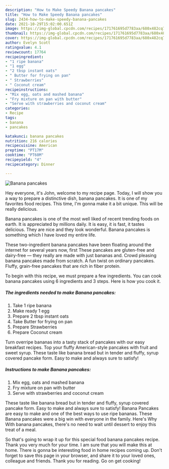 ```yaml
---
description: "How to Make Speedy Banana pancakes"
title: "How to Make Speedy Banana pancakes"
slug: 2434-how-to-make-speedy-banana-pancakes
date: 2021-10-29T15:02:00.651Z
image: https://img-global.cpcdn.com/recipes/171761695d7783aa/680x482cq70/banana-pancakes-recipe-main-photo.jpg
thumbnail: https://img-global.cpcdn.com/recipes/171761695d7783aa/680x482cq70/banana-pancakes-recipe-main-photo.jpg
cover: https://img-global.cpcdn.com/recipes/171761695d7783aa/680x482cq70/banana-pancakes-recipe-main-photo.jpg
author: Evelyn Scott
ratingvalue: 4.1
reviewcount: 17764
recipeingredient:
- "1 ripe banana"
- "1 egg"
- "2 tbsp instant oats"
- " Butter for frying on pan"
- " Strawberries"
- " Coconut cream"
recipeinstructions:
- "Mix egg, oats and mashed banana"
- "Fry mixture on pan with butter"
- "Serve with strawberries and coconut cream"
categories:
- Recipe
tags:
- banana
- pancakes

katakunci: banana pancakes 
nutrition: 216 calories
recipecuisine: American
preptime: "PT17M"
cooktime: "PT60M"
recipeyield: "4"
recipecategory: Dinner

---
```



![Banana pancakes](https://img-global.cpcdn.com/recipes/171761695d7783aa/680x482cq70/banana-pancakes-recipe-main-photo.jpg)

Hey everyone, it's John, welcome to my recipe page. Today, I will show you a way to prepare a distinctive dish, banana pancakes. It is one of my favorites food recipes. This time, I'm gonna make it a bit unique. This will be really delicious.

Banana pancakes is one of the most well liked of recent trending foods on earth. It is appreciated by millions daily. It is easy, it is fast, it tastes delicious. They are nice and they look wonderful. Banana pancakes is something which I have loved my entire life.

These two-ingredient banana pancakes have been floating around the internet for several years now, first These pancakes are gluten-free and dairy-free — they really are made with just bananas and. Crowd pleasing banana pancakes made from scratch. A fun twist on ordinary pancakes. Fluffy, grain-free pancakes that are rich in fiber protein.


To begin with this recipe, we must prepare a few ingredients. You can cook banana pancakes using 6 ingredients and 3 steps. Here is how you cook it.

<!--inarticleads1-->

##### The ingredients needed to make Banana pancakes:

1. Take 1 ripe banana
1. Make ready 1 egg
1. Prepare 2 tbsp instant oats
1. Take  Butter for frying on pan
1. Prepare  Strawberries
1. Prepare  Coconut cream


Turn overripe bananas into a tasty stack of pancakes with our easy breakfast recipes. Top your fluffy American-style pancakes with fruit and sweet syrup. These taste like banana bread but in tender and fluffy, syrup covered pancake form. Easy to make and always sure to satisfy! 

<!--inarticleads2-->

##### Instructions to make Banana pancakes:

1. Mix egg, oats and mashed banana
1. Fry mixture on pan with butter
1. Serve with strawberries and coconut cream


These taste like banana bread but in tender and fluffy, syrup covered pancake form. Easy to make and always sure to satisfy! Banana Pancakes are easy to make and one of the best ways to use ripe bananas. These Banana pancakes were a big win with everyone in the family. Here&#39;s Why With banana pancakes, there&#39;s no need to wait until dessert to enjoy this treat of a meal. 

So that's going to wrap it up for this special food banana pancakes recipe. Thank you very much for your time. I am sure that you will make this at home. There is gonna be interesting food in home recipes coming up. Don't forget to save this page in your browser, and share it to your loved ones, colleague and friends. Thank you for reading. Go on get cooking!
